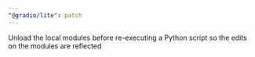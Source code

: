 ```yaml
---
"@gradio/lite": patch
---
```


Unload the local modules before re-executing a Python script so the edits on the modules are reflected
